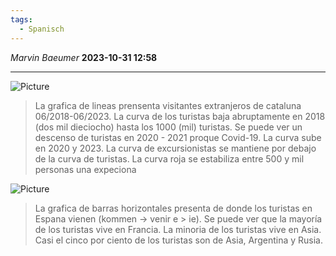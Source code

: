 ```yaml
---
tags:
  - Spanisch
---
```

*Marvin Baeumer* **2023-10-31 12:58**

---
![Picture](https://cdn.discordapp.com/attachments/1139161006761857024/1145262234914799646/BztcKKUlrzWAAAAAElFTkSuQmCC.png)

> La grafica de lineas prensenta visitantes extranjeros de cataluna 06/2018-06/2023.
La curva de los turistas baja abruptamente en 2018  (dos mil dieciocho) hasta los 1000 (mil) turistas. Se puede ver un descenso de turistas en 2020 - 2021 proque Covid-19. La curva sube en 2020 y 2023. La curva de excursionistas se mantiene por debajo de la curva de turistas. La curva roja se estabiliza entre 500 y mil personas una expeciona


![Picture](https://cdn.discordapp.com/attachments/1139161006761857024/1145262250823782542/8Pb2MSGrOo6oAAAAASUVORK5CYII.png)

> La grafica de barras horizontales presenta de donde los turistas en Espana vienen (kommen -> venir e > ie). Se puede ver que la mayoría de los turistas vive en Francia. La minoria de los turistas vive en Asia. Casi el cinco por ciento de los turistas son de Asia, Argentina y Rusia. 
